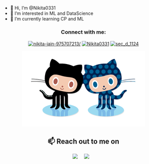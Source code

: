 - 👋 Hi, I’m @Nikita0331
- 👀 I’m interested in ML and DataScience
- 🌱 I’m currently learning CP and ML

<h3 align="center">Connect with me:</h3>
<p align="center">
<a href="https://www.linkedin.com/in/nikita-jain-975707213/" target="blank"><img align="center" src="https://raw.githubusercontent.com/rahuldkjain/github-profile-readme-generator/master/src/images/icons/Social/linked-in-alt.svg" alt="nikita-jain-975707213/" height="30" width="40" /></a>
<a href="https://github.com/Nikita0331" target="blank"><img align="center" src="https://raw.githubusercontent.com/rahuldkjain/github-profile-readme-generator/master/src/images/icons/Social/github.svg" alt="Nikita0331" height="30" width="40" /></a>
 <a href="https://www.hackerrank.com/sec_d_1124" target="blank"><img align="center" src="https://raw.githubusercontent.com/rahuldkjain/github-profile-readme-generator/master/src/images/icons/Social/hackerrank.svg" alt="sec_d_1124" height="30" width="40" /></a>
</p>

<!---
Nikita0331/Nikita0331 is a ✨ special ✨ repository because its `README.md` (this file) appears on your GitHub profile.
You can click the Preview link to take a look at your changes.
--->
<p align="center">
<img src="forkit.gif "/>
</p>
<h2 align="center">📫 Reach out to me on</h2>
<p align="center">
  <a target="_blank" href="https://www.linkedin.com/in/nikita-jain-975707213/"><img src="https://img.shields.io/badge/linkedin-%230077B5.svg?&style=for-the-badge&logo=linkedin&logoColor=white" /></a>&nbsp;&nbsp;&nbsp;&nbsp;
  <a href="mailto:nikita.nikkyjain@gmail.com"><img src="https://img.shields.io/badge/gmail-%23D14836.svg?&style=for-the-badge&logo=gmail&logoColor=white" /></a>&nbsp;&nbsp;&nbsp;&nbsp;
</p>
